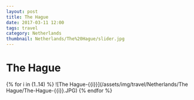 ```yaml
---
layout: post
title: The Hague
date: 2017-03-11 12:00
tags: travel
category: Netherlands
thumbnail: Netherlands/The%20Hague/slider.jpg
---
```


# The Hague

{% for i in (1..14) %}
![The Hague-{{i}}](/assets/img/travel/Netherlands/The Hague/The-Hague-{{i}}.JPG)
{% endfor %}
